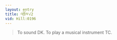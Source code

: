 ```yaml
---
layout: entry
title: འཁྲོལ་√2
vid: Hill:0196
---
```

> To sound DK. To play a musical instrument TC.
